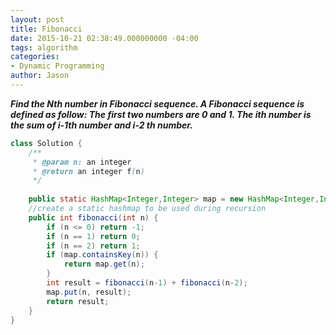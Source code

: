 ```yaml
---
layout: post
title: Fibonacci
date: 2015-10-21 02:38:49.000000000 -04:00
tags: algorithm
categories:
- Dynamic Programming
author: Jason
---
```

<p><strong><em>Find the Nth number in Fibonacci sequence. A Fibonacci sequence is defined as follow: The first two numbers are 0 and 1. The ith number is the sum of i-1th number and i-2 th number.</em></strong></p>


``` java
class Solution {
    /**
     * @param n: an integer
     * @return an integer f(n)
     */
    
    public static HashMap<Integer,Integer> map = new HashMap<Integer,Integer>();
    //create a static hashmap to be used during recursion
    public int fibonacci(int n) {
        if (n <= 0) return -1;
        if (n == 1) return 0;
        if (n == 2) return 1;
        if (map.containsKey(n)) {
            return map.get(n);
        }
        int result = fibonacci(n-1) + fibonacci(n-2);
        map.put(n, result);
        return result;
    }
}
```
